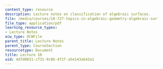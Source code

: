 ```yaml
---
content_type: resource
description: Lecture notes on classification of algebraic surfaces.
file: /media/courses/18-727-topics-in-algebraic-geometry-algebraic-surfaces-spring-2008/4d7d0031cf319c8b4f2fa5e143a643a1_lect18.pdf
file_type: application/pdf
learning_resource_types:
- Lecture Notes
ocw_type: OCWFile
parent_title: Lecture Notes
parent_type: CourseSection
resourcetype: Document
title: Lecture 18
uid: 4d7d0031-cf31-9c8b-4f2f-a5e143a643a1
---
```

